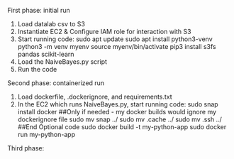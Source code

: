First phase: initial run 
1. Load datalab csv to S3
2. Instantiate EC2 & Configure IAM role for interaction with S3
3. Start running code:
   sudo apt update
   sudo apt install python3-venv
   python3 -m venv myenv
   source myenv/bin/activate
   pip3 install s3fs pandas scikit-learn
4. Load the NaiveBayes.py script
5. Run the code

Second phase: containerized run
1. Load dockerfile, .dockerignore, and requirements.txt
2. In the EC2 which runs NaiveBayes.py, start running code:
   sudo snap install docker
   ##Only if needed - my docker builds would ignore my dockerignore file
   sudo mv snap ../
   sudo mv .cache ../
   sudo mv .ssh ../
   ##End Optional code
   sudo docker build -t my-python-app
   sudo docker run my-python-app

Third phase: 
